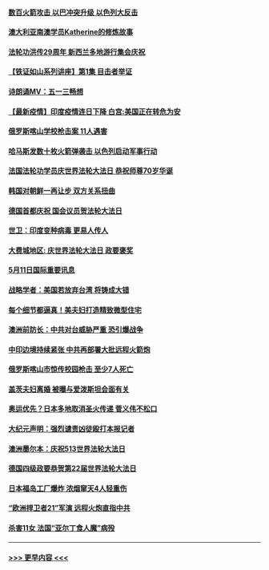 #### [数百火箭攻击 以巴冲突升级  以色列大反击](../pages/prog202/a103116292.md?t=05120453) 
#### [澳大利亚南澳学员Katherine的修炼故事](../pages/prog202/a103116264.md?t=05120453) 
#### [法轮功洪传29周年 新西兰多地游行集会庆祝](../pages/prog202/a103116166.md?t=05120453) 
#### [【铁证如山系列讲座】第1集 目击者举证](../pages/prog202/a103116045.md?t=05120453) 
#### [诗朗诵MV：五一三畅想](../pages/prog202/a103116123.md?t=05120453) 
#### [【最新疫情】印度疫情连日下降 白宫:美国正在转危为安](../pages/prog202/a103116113.md?t=05120453) 
#### [俄罗斯喀山学校枪击案 11人遇害](../pages/prog202/a103116105.md?t=05120453) 
#### [哈马斯发数十枚火箭弹袭击 以色列启动军事行动](../pages/prog202/a103115958.md?t=05120453) 
#### [法国法轮功学员庆世界法轮大法日 恭祝师尊70岁华诞](../pages/prog202/a103116014.md?t=05120453) 
#### [韩国对朝鲜一再让步 双方关系扭曲](../pages/prog202/a103116010.md?t=05120453) 
#### [德国首都庆祝 国会议员贺法轮大法日](../pages/prog202/a103115800.md?t=05120453) 
#### [世卫：印度变种病毒 更易人传人](../pages/prog202/a103115823.md?t=05120453) 
#### [大费城地区: 庆世界法轮大法日 政要褒奖](../pages/prog202/a103115793.md?t=05120453) 
#### [5月11日国际重要讯息](../pages/prog202/a103115785.md?t=05120453) 
#### [战略学者：美国若放弃台湾 将铸成大错](../pages/prog202/a103115783.md?t=05120453) 
#### [每个细节都逼真！美夫妇打造精致微型住宅](../pages/prog202/a103115701.md?t=05120453) 
#### [澳洲前防长：中共对台威胁严重 恐引爆战争](../pages/prog202/a103115714.md?t=05120453) 
#### [中印边境持续紧张 中共再部署大批远程火箭炮](../pages/prog202/a103115703.md?t=05120453) 
#### [俄罗斯喀山市惊传校园枪击 至少7人死亡](../pages/prog202/a103115734.md?t=05120453) 
#### [盖茨夫妇离婚 被曝与爱泼斯坦会面有关](../pages/prog202/a103115680.md?t=05120453) 
#### [奥运优先？日本多地取消圣火传递 菅义伟不松口](../pages/prog202/a103115640.md?t=05120453) 
#### [大纪元声明：强烈谴责凶徒殴打本报记者](../pages/prog202/a103115675.md?t=05120453) 
#### [澳洲墨尔本：庆祝513世界法轮大法日](../pages/prog202/a103115597.md?t=05120453) 
#### [德国四级政要恭贺第22届世界法轮大法日](../pages/prog202/a103115594.md?t=05120453) 
#### [日本福岛工厂爆炸 浓烟窜天4人轻重伤](../pages/prog202/a103115569.md?t=05120453) 
#### [“欧洲捍卫者21”军演 远程火炮直指中共](../pages/prog202/a103115321.md?t=05120453) 
#### [杀害11女 法国“亚尔丁食人魔”病殁](../pages/prog202/a103115536.md?t=05120453) 

----
#### [ >>> 更早内容 <<< ](../indexes/prog202-earlier.md)
